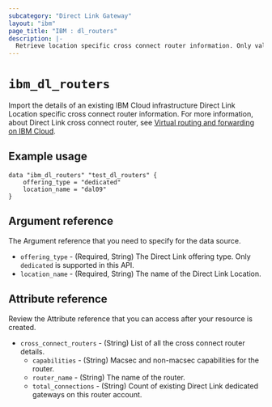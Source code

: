 ```yaml
---
subcategory: "Direct Link Gateway"
layout: "ibm"
page_title: "IBM : dl_routers"
description: |-
  Retrieve location specific cross connect router information. Only valid for offering_type=dedicated locations.
---
```


# `ibm_dl_routers`

Import the details of an existing IBM Cloud infrastructure Direct Link Location specific cross connect router information. For more information, about Direct Link cross connect router, see [Virtual routing and forwarding on IBM Cloud](https://cloud.ibm.com/docs/dl?topic=dl-overview-of-virtual-routing-and-forwarding-vrf-on-ibm-cloud).


## Example usage

```
data "ibm_dl_routers" "test_dl_routers" {
	offering_type = "dedicated"
	location_name = "dal09"
}
```

## Argument reference
The Argument reference that you need to specify for the data source. 

- `offering_type` - (Required, String) The Direct Link offering type. Only `dedicated` is supported in this API.
- `location_name` - (Required, String) The name of the Direct Link Location.

## Attribute reference
Review the Attribute reference that you can access after your resource is created. 

- `cross_connect_routers` - (String) List of all the cross connect router details.
	- `capabilities` - (String) Macsec and non-macsec capabilities for the router.
	- `router_name` - (String) The name of the router.
	- `total_connections` - (String) Count of existing Direct Link dedicated gateways on this router account.

